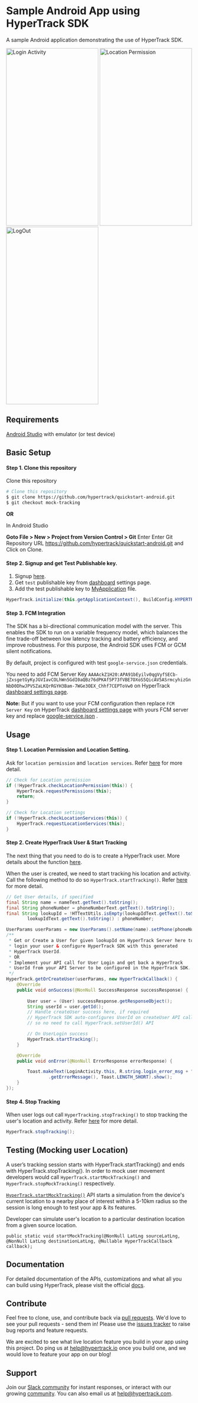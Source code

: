 # Sample Android App using HyperTrack SDK
A sample Android application demonstrating the use of HyperTrack SDK.

<p>
<img src="assets/login_activity.png" alt="Login Activity" width="250" height="480">

<img src="assets/login_activity_location_permission.png" alt="Location Permission" width="250" height="480">

<img src="assets/main_activity.png" alt="LogOut" width="250" height="480">
</p>


## Requirements
[Android Studio](https://developer.android.com/studio/index.html) with emulator (or test device)

## Basic Setup

#### Step 1. Clone this repository

Clone this repository
```bash
# Clone this repository
$ git clone https://github.com/hypertrack/quickstart-android.git
$ git checkout mock-tracking
```

**OR**

In Android Studio

**Goto File > New > Project from Version Control > Git**
Enter Enter Git Repository URL https://github.com/hypertrack/quickstart-android.git and Click on Clone.

#### Step 2. Signup and get Test Publishable key.
1. Signup [here](https://dashboard.hypertrack.com/signup).
2. Get `test` publishable key from [dashboard](https://dashboard.hypertrack.com/settings) settings page.
3. Add the test publishable key to [MyApplication](https://github.com/hypertrack/quickstart-android/blob/master/app/src/main/java/com/hypertrack/quickstart/MyApplication.java) file.

```java
HyperTrack.initialize(this.getApplicationContext(), BuildConfig.HYPERTRACK_PK);
```

#### Step 3. FCM Integration
The SDK has a bi-directional communication model with the server. This enables the SDK to run on a variable frequency model, which balances the fine trade-off between low latency tracking and battery efficiency, and improve robustness. For this purpose, the Android SDK uses FCM or GCM silent notifications. 

By default, project is configured with test `google-service.json` credentials.

You need to add FCM Server Key `AAAAckZ1H20:APA91bEyilv0qgVyfSECb-jZxsgetGyKyJGVIavCOLhWn5GdI0aQBz76dPKAf5P73fVBE7OXoS5QicAV5ASrmcyhizGnNbD0DhwJPVSZaLKQrRGYH3Bam-7WGe3OEX_Chhf7CEPToVw0` on HyperTrack [dashboard settings page](https://dashboard.hypertrack.com/settings).

**Note:**
But if you want to use your FCM configuration then replace `FCM Server Key` on HyperTrack [dashboard settings page](https://dashboard.hypertrack.com/settings) with yours FCM server key and replace
[google-service.json](https://github.com/hypertrack/quickstart-android/blob/master/app/google-services.json) .

## Usage

#### Step 1. Location Permission and Location Setting.
Ask for `location permission` and `location services`. Refer [here](https://docs.hypertrack.com/sdks/android/reference/hypertrack.html#boolean-checklocationpermission) for more detail.
```java
// Check for Location permission
if (!HyperTrack.checkLocationPermission(this)) {
    HyperTrack.requestPermissions(this);
    return;
}

// Check for Location settings
if (!HyperTrack.checkLocationServices(this)) {
    HyperTrack.requestLocationServices(this);
}
```

#### Step 2. Create HyperTrack User & Start Tracking
The next thing that you need to do is to create a HyperTrack user. More details about the function [here](https://docs.hypertrack.com/sdks/android/reference/user.html#getorcreate-user).

When the user is created, we need to start tracking his location and activity. Call the following method to do so ```HyperTrack.startTracking()```. Refer [here](https://docs.hypertrack.com/sdks/android/reference/hypertrack.html#void-starttracking) for more detail.

```java
// Get User details, if specified
final String name = nameText.getText().toString();
final String phoneNumber = phoneNumberText.getText().toString();
final String lookupId = !HTTextUtils.isEmpty(lookupIdText.getText().toString()) ?
        lookupIdText.getText().toString() : phoneNumber;

UserParams userParams = new UserParams().setName(name).setPhone(phoneNumber).setLookupId(lookupId);
/**
 * Get or Create a User for given lookupId on HyperTrack Server here to
 * login your user & configure HyperTrack SDK with this generated
 * HyperTrack UserId.
 * OR
 * Implement your API call for User Login and get back a HyperTrack
 * UserId from your API Server to be configured in the HyperTrack SDK.
 */
HyperTrack.getOrCreateUser(userParams, new HyperTrackCallback() {
    @Override
    public void onSuccess(@NonNull SuccessResponse successResponse) {
       
        User user = (User) successResponse.getResponseObject();
        String userId = user.getId();
        // Handle createUser success here, if required
        // HyperTrack SDK auto-configures UserId on createUser API call,
        // so no need to call HyperTrack.setUserId() API

        // On UserLogin success
        HyperTrack.startTracking();
    }

    @Override
    public void onError(@NonNull ErrorResponse errorResponse) {

        Toast.makeText(LoginActivity.this, R.string.login_error_msg + " " + errorResponse
                .getErrorMessage(), Toast.LENGTH_SHORT).show();
    }
});
```

#### Step 4. Stop Tracking
When user logs out call `HyperTracking.stopTracking()` to stop tracking the user's location and activity. Refer [here](https://docs.hypertrack.com/sdks/android/reference/hypertrack.html#void-stoptracking) for more detail.

```java
HyperTrack.stopTracking();
```

## Testing (Mocking user Location)
A user’s tracking session starts with HyperTrack.startTracking() and ends with HyperTrack.stopTracking(). In order to mock user movement developers would call `HyperTrack.startMockTracking()` and `HyperTrack.stopMockTracking()` respectively.

[`HyperTrack.startMockTracking()`](https://docs.hypertrack.com/sdks/android/reference/hypertrack.html#void-startmocktracking) API starts a simulation from the device's current location to a nearby place of interest within a 5-10km radius so the session is long enough to test your app & its features.

Developer can simulate user's location to a particular destination location from a given source location.
```
public static void startMockTracking(@NonNull LatLng sourceLatLng, @NonNull LatLng destinationLatLng, @Nullable HyperTrackCallback callback);
```

## Documentation
For detailed documentation of the APIs, customizations and what all you can build using HyperTrack, please visit the official [docs](https://docs.hypertrack.com/).

## Contribute
Feel free to clone, use, and contribute back via [pull requests](https://help.github.com/articles/about-pull-requests/). We'd love to see your pull requests - send them in! Please use the [issues tracker](https://github.com/hypertrack/quickstart-android/issues) to raise bug reports and feature requests.

We are excited to see what live location feature you build in your app using this project. Do ping us at help@hypertrack.io once you build one, and we would love to feature your app on our blog!

## Support
Join our [Slack community](http://slack.hypertrack.com) for instant responses, or interact with our growing [community](https://community.hypertrack.com). You can also email us at help@hypertrack.com.